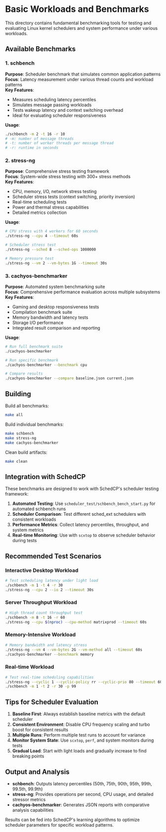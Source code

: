 # Basic Workloads and Benchmarks

This directory contains fundamental benchmarking tools for testing and evaluating Linux kernel schedulers and system performance under various workloads.

## Available Benchmarks

### 1. schbench
**Purpose**: Scheduler benchmark that simulates common application patterns  
**Focus**: Latency measurement under various thread counts and workload patterns  
**Key Features**:
- Measures scheduling latency percentiles
- Simulates message passing workloads
- Tests wakeup latency and context switching overhead
- Ideal for evaluating scheduler responsiveness

**Usage**:
```bash
./schbench -m 2 -t 16 -r 10
# -m: number of message threads
# -t: number of worker threads per message thread
# -r: runtime in seconds
```

### 2. stress-ng
**Purpose**: Comprehensive stress testing framework  
**Focus**: System-wide stress testing with 300+ stress methods  
**Key Features**:
- CPU, memory, I/O, network stress testing
- Scheduler stress tests (context switching, priority inversion)
- Real-time scheduling tests
- Power and thermal stress capabilities
- Detailed metrics collection

**Usage**:
```bash
# CPU stress with 4 workers for 60 seconds
./stress-ng --cpu 4 --timeout 60s

# Scheduler stress test
./stress-ng --sched 8 --sched-ops 1000000

# Memory pressure test
./stress-ng --vm 2 --vm-bytes 1G --timeout 30s
```

### 3. cachyos-benchmarker
**Purpose**: Automated system benchmarking suite  
**Focus**: Comprehensive performance evaluation across multiple subsystems  
**Key Features**:
- Gaming and desktop responsiveness tests
- Compilation benchmark suite
- Memory bandwidth and latency tests
- Storage I/O performance
- Integrated result comparison and reporting

**Usage**:
```bash
# Run full benchmark suite
./cachyos-benchmarker

# Run specific benchmark
./cachyos-benchmarker --benchmark cpu

# Compare results
./cachyos-benchmarker --compare baseline.json current.json
```

## Building

Build all benchmarks:
```bash
make all
```

Build individual benchmarks:
```bash
make schbench
make stress-ng
make cachyos-benchmarker
```

Clean build artifacts:
```bash
make clean
```

## Integration with SchedCP

These benchmarks are designed to work with SchedCP's scheduler testing framework:

1. **Automated Testing**: Use `scheduler_test/schbench_bench_start.py` for automated schbench runs
2. **Scheduler Comparison**: Test different sched_ext schedulers with consistent workloads
3. **Performance Metrics**: Collect latency percentiles, throughput, and system metrics
4. **Real-time Monitoring**: Use with `scxtop` to observe scheduler behavior during tests

## Recommended Test Scenarios

### Interactive Desktop Workload
```bash
# Test scheduling latency under light load
./schbench -m 1 -t 4 -r 30
./stress-ng --cpu 2 --io 2 --timeout 30s
```

### Server Throughput Workload
```bash
# High thread count throughput test
./schbench -m 8 -t 16 -r 60
./stress-ng --cpu $(nproc) --cpu-method matrixprod --timeout 60s
```

### Memory-Intensive Workload
```bash
# Memory bandwidth and latency stress
./stress-ng --vm 4 --vm-bytes 2G --vm-method all --timeout 60s
./cachyos-benchmarker --benchmark memory
```

### Real-time Workload
```bash
# Test real-time scheduling capabilities
./stress-ng --cyclic 1 --cyclic-policy rr --cyclic-prio 80 --timeout 60s
./schbench -m 1 -t 2 -r 30 -p 99
```

## Tips for Scheduler Evaluation

1. **Baseline First**: Always establish baseline metrics with the default scheduler
2. **Consistent Environment**: Disable CPU frequency scaling and turbo boost for consistent results
3. **Multiple Runs**: Perform multiple test runs to account for variance
4. **Monitor System State**: Use `scxtop`, `perf`, and system monitors during tests
5. **Gradual Load**: Start with light loads and gradually increase to find breaking points

## Output and Analysis

- **schbench**: Outputs latency percentiles (50th, 75th, 90th, 95th, 99th, 99.5th, 99.9th)
- **stress-ng**: Provides operations per second, CPU usage, and detailed stressor metrics
- **cachyos-benchmarker**: Generates JSON reports with comparative analysis capabilities

Results can be fed into SchedCP's learning algorithms to optimize scheduler parameters for specific workload patterns.